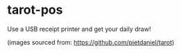 # tarot-pos

Use a USB receipt printer and get your daily draw!

(images sourced from: https://github.com/pietdaniel/tarot)
